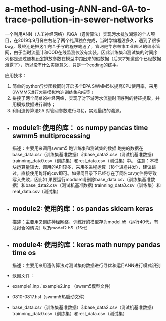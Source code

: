 # a-method-using-ANN-and-GA-to-trace-pollution-in-sewer-networks
一个利用ANN（人工神经网络）和GA（遗传算法）实现污水排放溯源的个人项目，在2019年9月份左右花了两个礼拜独立完成，当时学编程没多久，遇到了很多bug，最终还是把这个完全手写的程序跑通了。管网是华东某市工业园区的给水管网，由于当时流量计和COD在线监测仪没有实装，因此训练集和测试集的时间序列都是通过随机设定排放参数在模型中跑出来的假数据（后来才知道这个已经数据泄露了），所以没有什么实际意义，只是一个coding的练手。
 
 应用技术：
 1. 简单的python异步函数同时开启多个EPA SWMM5以提高CPU使用率，采用SWMM5进行大量模拟构造训练集和标签；
 2. 拼接了两个简单的神经网络，实现了对下游污水流量时间序列的特征提取，并用模拟数据进行训练；
 3. 利用遗传算法GA 对管网参数进行寻优，实现最终的溯源。
 
 * ## module1:  使用的库： os  numpy  pandas  time   swmm5   multiprocessing
	描述：主要用来调用swmm5 跑训练集和测试集的数据 跑完的数据在base_data.csv（训练集基准数据）和base_data2.csv（测试机基准数据)  trainning_data0.csv（训练集）和real_data.csv（测试集）中。
	注意：本模块运算量较大、调用的API较多，采用多进程运算（18个进程并发），建议跳过，直接使用跑好的csv即可。如果同目录下已经存在了同名csv文件将导致写入失败，因此如
	果要运行module1请删除base_data.csv（训练集基准数据）和base_data2.csv（测试机基准数据)  trainning_data0.csv（训练集）和real_data.csv（测试集）

 * ## module2: 使用的库：os  pandas  sklearn  keras
	描述：主要用来训练神经网络，训练好的模型存为model.h5（运行40代，有过拟合的情况）以及model2.h5（15代）

 * ## module4: 使用的库：keras  math  numpy  pandas  time  os
	描述：主要用来用遗传算法对测试集的数据进行寻优和运用ANN进行模式识别

* 数据文件：
* example1.inp / example2.inp  （swmm5模型文件)
* 0810-0817.hsf（swmm5热启动文件）
* base_data.csv（训练集基准数据）和base_data2.csv（测试机基准数据)  trainning_data0.csv（训练集）和real_data.csv（测试集）
